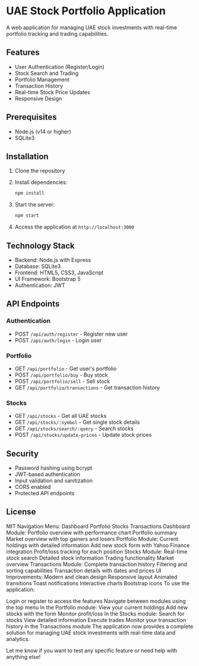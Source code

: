# UAE Stock Portfolio Application

A web application for managing UAE stock investments with real-time portfolio tracking and trading capabilities.

## Features

- User Authentication (Register/Login)
- Stock Search and Trading
- Portfolio Management
- Transaction History
- Real-time Stock Price Updates
- Responsive Design

## Prerequisites

- Node.js (v14 or higher)
- SQLite3

## Installation

1. Clone the repository
2. Install dependencies:
   ```bash
   npm install
   ```

3. Start the server:
   ```bash
   npm start
   ```

4. Access the application at `http://localhost:3000`

## Technology Stack

- Backend: Node.js with Express
- Database: SQLite3
- Frontend: HTML5, CSS3, JavaScript
- UI Framework: Bootstrap 5
- Authentication: JWT

## API Endpoints

### Authentication
- POST `/api/auth/register` - Register new user
- POST `/api/auth/login` - Login user

### Portfolio
- GET `/api/portfolio` - Get user's portfolio
- POST `/api/portfolio/buy` - Buy stock
- POST `/api/portfolio/sell` - Sell stock
- GET `/api/portfolio/transactions` - Get transaction history

### Stocks
- GET `/api/stocks` - Get all UAE stocks
- GET `/api/stocks/:symbol` - Get single stock details
- GET `/api/stocks/search/:query` - Search stocks
- POST `/api/stocks/update-prices` - Update stock prices

## Security

- Password hashing using bcrypt
- JWT-based authentication
- Input validation and sanitization
- CORS enabled
- Protected API endpoints

## License

MIT
Navigation Menu:
Dashboard
Portfolio
Stocks
Transactions
Dashboard Module:
Portfolio overview with performance chart
Portfolio summary
Market overview with top gainers and losers
Portfolio Module:
Current holdings with detailed information
Add new stock form with Yahoo Finance integration
Profit/loss tracking for each position
Stocks Module:
Real-time stock search
Detailed stock information
Trading functionality
Market overview
Transactions Module:
Complete transaction history
Filtering and sorting capabilities
Transaction details with dates and prices
UI Improvements:
Modern and clean design
Responsive layout
Animated transitions
Toast notifications
Interactive charts
Bootstrap icons
To use the application:

Login or register to access the features
Navigate between modules using the top menu
In the Portfolio module:
View your current holdings
Add new stocks with the form
Monitor profit/loss
In the Stocks module:
Search for stocks
View detailed information
Execute trades
Monitor your transaction history in the Transactions module
The application now provides a complete solution for managing UAE stock investments with real-time data and analytics.

Let me know if you want to test any specific feature or need help with anything else!